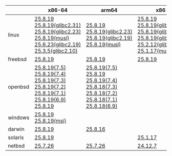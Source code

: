 ||x86-64|arm64|x86|ppc64le|armv7|armel|
| --- | --- | --- | --- | --- | --- | --- |
|linux|[25.8.19](https://github.com/roswell/sbcl_head/releases/download/25.8.19/sbcl-25.8.19-x86-64-linux-binary.tar.bz2)<br />[25.8.19(glibc2.31)](https://github.com/roswell/sbcl_head/releases/download/25.8.19/sbcl-25.8.19-x86-64-linux-glibc2.31-binary.tar.bz2)<br />[25.8.19(glibc2.23)](https://github.com/roswell/sbcl_head/releases/download/25.8.19/sbcl-25.8.19-x86-64-linux-glibc2.23-binary.tar.bz2)<br />[25.8.19(musl)](https://github.com/roswell/sbcl_head/releases/download/25.8.19/sbcl-25.8.19-x86-64-linux-musl-binary.tar.bz2)<br />[25.6.23(glibc2.19)](https://github.com/roswell/sbcl_head/releases/download/25.6.23/sbcl-25.6.23-x86-64-linux-glibc2.19-binary.tar.bz2)<br />[25.3.5(glibc2.10)](https://github.com/roswell/sbcl_head/releases/download/25.3.5/sbcl-25.3.5-x86-64-linux-glibc2.10-binary.tar.bz2)<br />|[25.8.19](https://github.com/roswell/sbcl_head/releases/download/25.8.19/sbcl-25.8.19-arm64-linux-binary.tar.bz2)<br />[25.8.19(glibc2.23)](https://github.com/roswell/sbcl_head/releases/download/25.8.19/sbcl-25.8.19-arm64-linux-glibc2.23-binary.tar.bz2)<br />[25.8.19(glibc2.19)](https://github.com/roswell/sbcl_head/releases/download/25.8.19/sbcl-25.8.19-arm64-linux-glibc2.19-binary.tar.bz2)<br />[25.8.19(musl)](https://github.com/roswell/sbcl_head/releases/download/25.8.19/sbcl-25.8.19-arm64-linux-musl-binary.tar.bz2)<br />|[25.8.19](https://github.com/roswell/sbcl_head/releases/download/25.8.19/sbcl-25.8.19-x86-linux-binary.tar.bz2)<br />[25.8.19(glibc2.31)](https://github.com/roswell/sbcl_head/releases/download/25.8.19/sbcl-25.8.19-x86-linux-glibc2.31-binary.tar.bz2)<br />[25.8.19(glibc2.23)](https://github.com/roswell/sbcl_head/releases/download/25.8.19/sbcl-25.8.19-x86-linux-glibc2.23-binary.tar.bz2)<br />[25.8.19(glibc2.19)](https://github.com/roswell/sbcl_head/releases/download/25.8.19/sbcl-25.8.19-x86-linux-glibc2.19-binary.tar.bz2)<br />[25.2.12(glibc2.10)](https://github.com/roswell/sbcl_head/releases/download/25.2.12/sbcl-25.2.12-x86-linux-glibc2.10-binary.tar.bz2)<br />[25.1.17(musl)](https://github.com/roswell/sbcl_head/releases/download/25.1.17/sbcl-25.1.17-x86-linux-musl-binary.tar.bz2)<br />|[25.8.18](https://github.com/roswell/sbcl_head/releases/download/25.8.18/sbcl-25.8.18-ppc64le-linux-binary.tar.bz2)<br />[25.8.18(glibc2.23)](https://github.com/roswell/sbcl_head/releases/download/25.8.18/sbcl-25.8.18-ppc64le-linux-glibc2.23-binary.tar.bz2)<br />[25.8.18(glibc2.19)](https://github.com/roswell/sbcl_head/releases/download/25.8.18/sbcl-25.8.18-ppc64le-linux-glibc2.19-binary.tar.bz2)<br />|[25.8.18](https://github.com/roswell/sbcl_head/releases/download/25.8.18/sbcl-25.8.18-armv7-linux-binary.tar.bz2)<br />|[25.1.17](https://github.com/roswell/sbcl_head/releases/download/25.1.17/sbcl-25.1.17-armel-linux-binary.tar.bz2)<br />|
|freebsd|[25.8.19](https://github.com/roswell/sbcl_head/releases/download/25.8.19/sbcl-25.8.19-x86-64-freebsd-binary.tar.bz2)<br />|[25.8.19](https://github.com/roswell/sbcl_head/releases/download/25.8.19/sbcl-25.8.19-arm64-freebsd-binary.tar.bz2)<br />|[25.8.19](https://github.com/roswell/sbcl_head/releases/download/25.8.19/sbcl-25.8.19-x86-freebsd-binary.tar.bz2)<br />||||
|openbsd|[25.8.19(7.5)](https://github.com/roswell/sbcl_head/releases/download/25.8.19/sbcl-25.8.19-x86-64-openbsd-7.5-binary.tar.bz2)<br />[25.8.19(7.4)](https://github.com/roswell/sbcl_head/releases/download/25.8.19/sbcl-25.8.19-x86-64-openbsd-7.4-binary.tar.bz2)<br />[25.8.19(7.3)](https://github.com/roswell/sbcl_head/releases/download/25.8.19/sbcl-25.8.19-x86-64-openbsd-7.3-binary.tar.bz2)<br />[25.8.19(7.2)](https://github.com/roswell/sbcl_head/releases/download/25.8.19/sbcl-25.8.19-x86-64-openbsd-7.2-binary.tar.bz2)<br />[25.8.19(7.1)](https://github.com/roswell/sbcl_head/releases/download/25.8.19/sbcl-25.8.19-x86-64-openbsd-7.1-binary.tar.bz2)<br />[25.8.19(6.9)](https://github.com/roswell/sbcl_head/releases/download/25.8.19/sbcl-25.8.19-x86-64-openbsd-6.9-binary.tar.bz2)<br />[25.8.19](https://github.com/roswell/sbcl_head/releases/download/25.8.19/sbcl-25.8.19-x86-64-openbsd-binary.tar.bz2)<br />|[25.8.19(7.5)](https://github.com/roswell/sbcl_head/releases/download/25.8.19/sbcl-25.8.19-arm64-openbsd-7.5-binary.tar.bz2)<br />[25.8.19](https://github.com/roswell/sbcl_head/releases/download/25.8.19/sbcl-25.8.19-arm64-openbsd-binary.tar.bz2)<br />[25.8.19(7.4)](https://github.com/roswell/sbcl_head/releases/download/25.8.19/sbcl-25.8.19-arm64-openbsd-7.4-binary.tar.bz2)<br />[25.8.18(7.3)](https://github.com/roswell/sbcl_head/releases/download/25.8.18/sbcl-25.8.18-arm64-openbsd-7.3-binary.tar.bz2)<br />[25.8.18(7.2)](https://github.com/roswell/sbcl_head/releases/download/25.8.18/sbcl-25.8.18-arm64-openbsd-7.2-binary.tar.bz2)<br />[25.8.18(7.1)](https://github.com/roswell/sbcl_head/releases/download/25.8.18/sbcl-25.8.18-arm64-openbsd-7.1-binary.tar.bz2)<br />[25.8.18(6.9)](https://github.com/roswell/sbcl_head/releases/download/25.8.18/sbcl-25.8.18-arm64-openbsd-6.9-binary.tar.bz2)<br />|||||
|windows|[25.8.19](https://github.com/roswell/sbcl_head/releases/download/25.8.19/sbcl-25.8.19-x86-64-windows-binary.tar.bz2)<br />[25.8.19(msi)](https://github.com/roswell/sbcl_head/releases/download/25.8.19/sbcl-25.8.19-x86-64-windows-binary.msi)<br />||||||
|darwin|[25.8.19](https://github.com/roswell/sbcl_head/releases/download/25.8.19/sbcl-25.8.19-x86-64-darwin-binary.tar.bz2)<br />|[25.8.16](https://github.com/roswell/sbcl_head/releases/download/25.8.16/sbcl-25.8.16-arm64-darwin-binary.tar.bz2)<br />|||||
|solaris|[25.8.19](https://github.com/roswell/sbcl_head/releases/download/25.8.19/sbcl-25.8.19-x86-64-solaris-binary.tar.bz2)<br />||[25.1.17](https://github.com/roswell/sbcl_head/releases/download/25.1.17/sbcl-25.1.17-x86-solaris-binary.tar.bz2)<br />||||
|netbsd|[25.7.26](https://github.com/roswell/sbcl_head/releases/download/25.7.26/sbcl-25.7.26-x86-64-netbsd-binary.tar.bz2)<br />|[25.7.26](https://github.com/roswell/sbcl_head/releases/download/25.7.26/sbcl-25.7.26-arm64-netbsd-binary.tar.bz2)<br />|[24.12.7](https://github.com/roswell/sbcl_head/releases/download/24.12.7/sbcl-24.12.7-x86-netbsd-binary.tar.bz2)<br />||||
